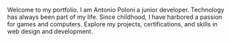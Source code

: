 Welcome to my portfolio. I am Antonio Poloni a junior developer. Technology has always been part of my life. Since childhood, I have harbored a passion for games and computers. Explore my projects, certifications, and skills in web design and development.
